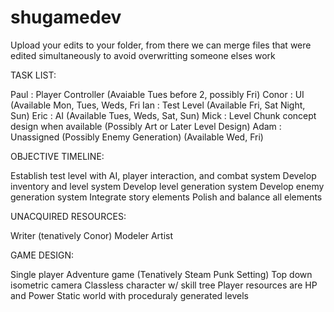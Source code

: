 shugamedev
==========

Upload your edits to your folder, from there we can merge files that were edited simultaneously to avoid overwritting someone elses work

TASK LIST:

Paul : Player Controller (Avaiable Tues before 2, possibly Fri)
Conor : UI (Available Mon, Tues, Weds, Fri
Ian : Test Level (Available Fri, Sat Night, Sun)
Eric : AI (Available Tues, Weds, Sat, Sun)
Mick : Level Chunk concept design when available (Possibly Art or Later Level Design)
Adam : Unassigned (Possibly Enemy Generation) (Available Wed, Fri)

OBJECTIVE TIMELINE:

Establish test level with AI, player interaction, and combat system
Develop inventory and level system
Develop level generation system
Develop enemy generation system
Integrate story elements
Polish and balance all elements

UNACQUIRED RESOURCES:

Writer (tenatively Conor)
Modeler
Artist

GAME DESIGN:

Single player
Adventure game (Tenatively Steam Punk Setting)
Top down isometric camera
Classless character w/ skill tree
Player resources are HP and Power
Static world with proceduraly generated levels

